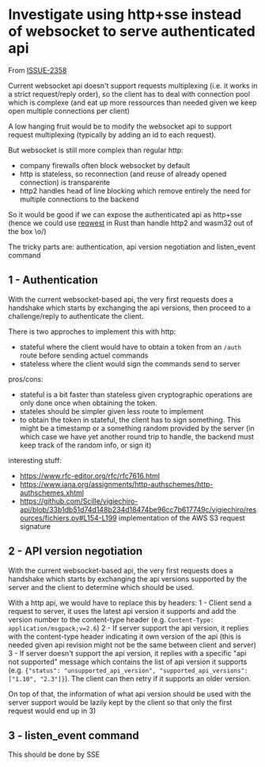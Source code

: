 <!-- Parsec Cloud (https://parsec.cloud) Copyright (c) BUSL-1.1 2016-present Scille SAS -->

# Investigate using http+sse instead of websocket to serve authenticated api

From [ISSUE-2358](https://github.com/Scille/parsec-cloud/issues/2358)

Current websocket api doesn't support requests multiplexing (i.e. it works in a strict request/reply order), so the client has to deal with connection pool which is complexe (and eat up more ressources than needed given we keep open multiple connections per client)

A low hanging fruit would be to modify the websocket api to support request multiplexing (typically by adding an id to each request).

But websocket is still more complex than regular http:

- company firewalls often block websocket by default
- http is stateless, so reconnection (and reuse of already opened connection) is transparente
- http2 handles head of line blocking which remove entirely the need for multiple connections to the backend

So it would be good if we can expose the authenticated api as http+sse (hence we could use [reqwest](https://github.com/seanmonstar/reqwest) in Rust than handle http2 and wasm32 out of the box \o/)

The tricky parts are: authentication, api version negotiation and listen_event command

## 1 - Authentication

With the current websocket-based api, the very first requests does a handshake which starts by exchanging the api versions, then proceed to a challenge/reply to authenticate the client.

There is two approches to implement this with http:

- stateful where the client would have to obtain a token from an `/auth` route before sending actuel commands
- stateless where the client would sign the commands send to server

pros/cons:

- stateful is a bit faster than stateless given cryptographic operations are only done once when obtaining the token.
- stateles should be simpler given less route to implement
- to obtain the token in stateful, the client has to sign something. This might be a timestamp or a something random provided by the server (in which case we have yet another round trip to handle, the backend must keep track of the random info, or sign it)

interesting stuff:

- <https://www.rfc-editor.org/rfc/rfc7616.html>
- <https://www.iana.org/assignments/http-authschemes/http-authschemes.xhtml>
- <https://github.com/Scille/vigiechiro-api/blob/33b1db51d74d148b234d18474be96cc7b617749c/vigiechiro/resources/fichiers.py#L154-L199> implementation of the AWS S3 request signature

## 2 - API version negotiation

With the current websocket-based api, the very first requests does a handshake which starts by exchanging the api versions supported by the server and the client to determine which should be used.

With a http api, we would have to replace this by headers:
1 - Client send a request to server, it uses the latest api version it supports and add the version number to the content-type header (e.g. `Content-Type: application/msgpack;v=2.6`)
2 - If server support the api version, it replies with the content-type header indicating it own version of the api (this is needed given api revision might not be the same between client and server)
3 - If server doesn't support the api version, it replies with a specific "api not supported" message which contains the list of api version it supports (e.g. `{"status": "unsupported_api_version", "supported_api_versions": ["1.10", "2.3"]}`). The client can then retry if it supports an older version.

On top of that, the information of what api version should be used with the server support would be lazily kept by the client so that only the first request would end up in 3)

## 3 - listen_event command

This should be done by SSE
